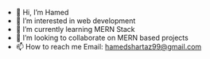 - 👋 Hi, I’m Hamed
- 👀 I’m interested in web development
- 🌱 I’m currently learning MERN Stack 
- 💞️ I’m looking to collaborate on MERN based projects
- 📫 How to reach me Email: hamedshartaz99@gmail.com

<!---
Hamed18/Hamed18 is a ✨ special ✨ repository because its `README.md` (this file) appears on your GitHub profile.
You can click the Preview link to take a look at your changes.
--->
